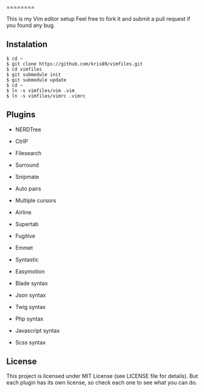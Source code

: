 
========

This is my Vim editor setup
Feel free to fork it
and submit a pull request if you found any bug.

Instalation
-----------

    $ cd ~
    $ git clone https://github.com/kris89/vimfiles.git
    $ cd vimfiles
    $ git submodule init
    $ git submodule update
    $ cd ~
    $ ln -s vimfiles/vim .vim
    $ ln -s vimfiles/vimrc .vimrc

Plugins
----------------

* NERDTree
* CtrlP
* Filesearch

* Surround
* Snipmate
* Auto pairs
* Multiple cursors
* Airline
* Supertab
* Fugitive
* Emmet
* Syntastic
* Easymotion

* Blade syntax
* Json syntax
* Twig syntax
* Php syntax
* Javascript syntax
* Scss syntax

License
-------

This project is licensed under MIT License (see LICENSE file for details). But
each plugin has its own license, so check each one to see what you can do.
